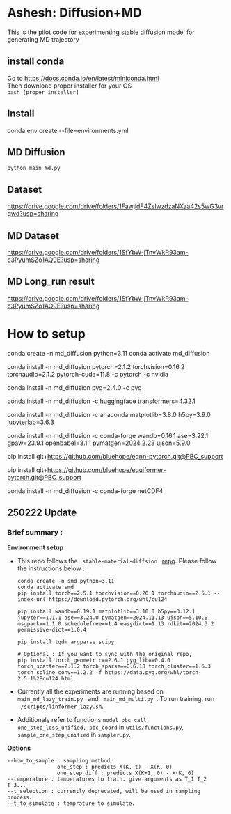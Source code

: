 # Ashesh: Diffusion+MD
This is the pilot code for experimenting stable diffusion model for generating MD trajectory
## install conda <br />
Go to https://docs.conda.io/en/latest/miniconda.html <br />
Then download proper installer for your OS  <br />
`bash [proper installer] ` <br />
## Install 
conda env create --file=environments.yml
## MD Diffusion
`python main_md.py `
## Dataset
https://drive.google.com/drive/folders/1FawjldF4ZslwzdzaNXaa42s5wG3vrgwd?usp=sharing
## MD Dataset
https://drive.google.com/drive/folders/1SfYbW-jTnvWkR93am-c3PyumSZo1AQ9E?usp=sharing
## MD Long_run result
https://drive.google.com/drive/folders/1SfYbW-jTnvWkR93am-c3PyumSZo1AQ9E?usp=sharing
# How to setup 
conda create -n md_diffusion python=3.11
conda activate md_diffusion

conda install -n md_diffusion pytorch=2.1.2 torchvision=0.16.2 torchaudio=2.1.2 pytorch-cuda=11.8 -c pytorch -c nvidia

conda install -n md_diffusion pyg=2.4.0 -c pyg

conda install -n md_diffusion -c huggingface transformers=4.32.1

conda install -n md_diffusion -c anaconda matplotlib=3.8.0 h5py=3.9.0 jupyterlab=3.6.3

conda install -n md_diffusion -c conda-forge wandb=0.16.1 ase=3.22.1 gpaw=23.9.1 openbabel=3.1.1 pymatgen=2024.2.23 ujson=5.9.0

pip install git+https://github.com/bluehope/egnn-pytorch.git@PBC_support

pip install git+https://github.com/bluehope/equiformer-pytorch.git@PBC_support

conda install -n md_diffusion -c conda-forge netCDF4


## 250222 Update  

### Brief summary :
**Environment setup**
* This repo follows the <code> stable-material-diffsion </code> [repo](#https://github.com/Lactobacillus/stable-material-diffusion). Please follow the instructions below : 
    ```
    conda create -n smd python=3.11
    conda activate smd
    pip install torch==2.5.1 torchvision==0.20.1 torchaudio==2.5.1 --index-url https://download.pytorch.org/whl/cu124

    pip install wandb==0.19.1 matplotlib==3.10.0 h5py==3.12.1 jupyter==1.1.1 ase==3.24.0 pymatgen==2024.11.13 ujson==5.10.0 msgpack==1.1.0 schedulefree==1.4 easydict==1.13 rdkit==2024.3.2 permissive-dict==1.0.4

    pip install tqdm argparse scipy 
    
    # Optional : If you want to sync with the original repo, 
    pip install torch_geometric==2.6.1 pyg_lib==0.4.0 torch_scatter==2.1.2 torch_sparse==0.6.18 torch_cluster==1.6.3 torch_spline_conv==1.2.2 -f https://data.pyg.org/whl/torch-2.5.1%2Bcu124.html
    
    ```
    
* Currently all the experiments are running based on <code> main_md_lazy_train.py </code> and  <code> main_md_multi.py </code>.  To run training, run <code>./scripts/linformer_lazy.sh</code>. 
* Additionaly refer to functions <code>model_pbc_call, one_step_loss_unified, pbc_coord</code> in  <code>utils/functions.py</code>, <code>sample_one_step_unified</code> in <code>sampler.py</code>. 


**Options**
```
--how_to_sample : sampling method. 
                one_step : predicts X(K, t) - X(K, 0)
                one_step_diff : predicts X(K+1, 0) - X(K, 0)
--temperature : temperatures to train. give arguments as T_1 T_2 T_3...
--t_selection : currently deprecated, will be used in sampling process.
--t_to_simulate : temprature to simulate. 
```
